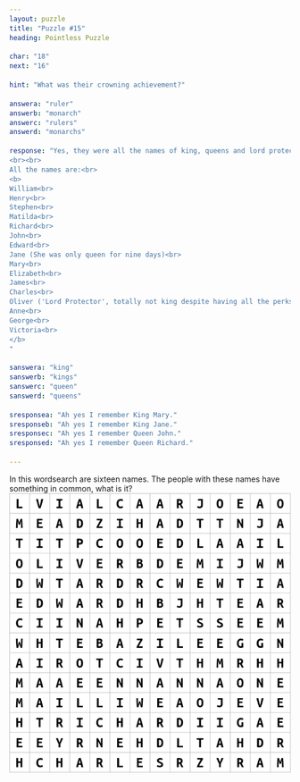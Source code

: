 ```yaml
---
layout: puzzle
title: "Puzzle #15"
heading: Pointless Puzzle

char: "18"
next: "16"

hint: "What was their crowning achievement?"

answera: "ruler"
answerb: "monarch"
answerc: "rulers"
answerd: "monarchs"

response: "Yes, they were all the names of king, queens and lord protectors of England since William I in 1066. I did include a few disputed rulers, for example Matilda was officialy named as heir but never got the chance to be crowned because her cousin Stephen was a greedy prick.
<br><br>
All the names are:<br>
<b>
William<br>
Henry<br>
Stephen<br>
Matilda<br>
Richard<br>
John<br>
Edward<br>
Jane (She was only queen for nine days)<br>
Mary<br>
Elizabeth<br>
James<br>
Charles<br>
Oliver ('Lord Protector', totally not king despite having all the perks of a king.)<br>
Anne<br>
George<br>
Victoria<br>
</b>
"

sanswera: "king"
sanswerb: "kings"
sanswerc: "queen"
sanswerd: "queens"

sresponsea: "Ah yes I remember King Mary."
sresponseb: "Ah yes I remember King Jane."
sresponsec: "Ah yes I remember Queen John."
sresponsed: "Ah yes I remember Queen Richard."

---
```


In this wordsearch are sixteen names. The people with these names have something in common, what is it?
<img src="/puzzle/img/ws.png">
